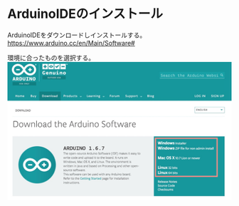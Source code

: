 # ArduinoIDEのインストール

ArduinoIDEをダウンロードしインストールする。
https://www.arduino.cc/en/Main/Software#

環境に合ったものを選択する。
![](/img/dev/arduino/arduino001.png)